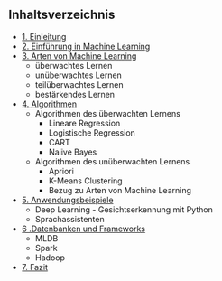 ## Inhaltsverzeichnis

- [1. Einleitung](Einleitung.md)
- [2. Einführung in Machine Learning](Einführung.md)
- [3. Arten von Machine Learning](Arten_von_Machine_Learning.md)
  - überwachtes Lernen
  - unüberwachtes Lernen
  - teilüberwachtes Lernen
  - bestärkendes Lernen
- [4. Algorithmen](Algorithmen.md)
  - Algorithmen des überwachten Lernens
    - Lineare Regression
    - Logistische Regression
    - CART
    - Naiive Bayes
  - Algorithmen des unüberwachten Lernens
    - Apriori
    - K-Means Clustering
    - Bezug zu Arten von Machine Learning
- [5. Anwendungsbeispiele](Anwendungsbeispiele.md)
  - Deep Learning - Gesichtserkennung mit Python
  - Sprachassistenten
- [6 .Datenbanken und Frameworks](Datenbanken_und_Frameworks.md) 
  - MLDB
  - Spark 
  - Hadoop
- [7. Fazit](Fazit.md) 
